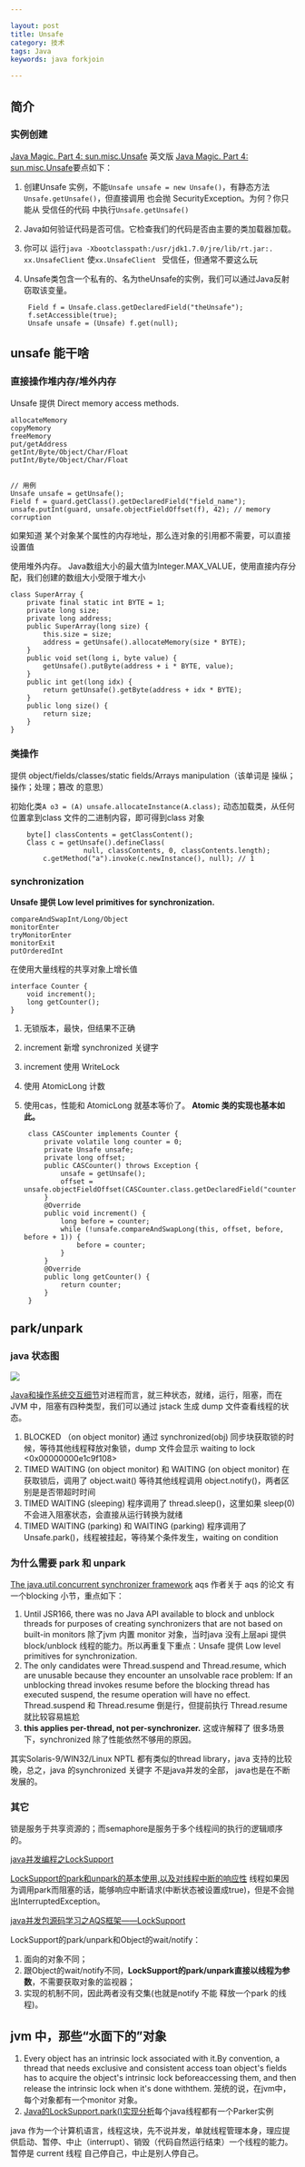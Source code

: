 ```yaml
---

layout: post
title: Unsafe
category: 技术
tags: Java
keywords: java forkjoin

---
```


## 简介


### 实例创建

[Java Magic. Part 4: sun.misc.Unsafe](http://ifeve.com/sun-misc-unsafe/) 英文版 [Java Magic. Part 4: sun.misc.Unsafe](http://mishadoff.com/blog/java-magic-part-4-sun-dot-misc-dot-unsafe/)要点如下：

1. 创建Unsafe 实例，不能`Unsafe unsafe = new Unsafe()`，有静态方法 `Unsafe.getUnsafe()`，但直接调用 也会抛 SecurityException。为何？你只能从 受信任的代码 中执行`Unsafe.getUnsafe()`
2. Java如何验证代码是否可信。它检查我们的代码是否由主要的类加载器加载。
3. 你可以 运行`java -Xbootclasspath:/usr/jdk1.7.0/jre/lib/rt.jar:. xx.UnsafeClient` 使`xx.UnsafeClient ` 受信任，但通常不要这么玩
4. Unsafe类包含一个私有的、名为theUnsafe的实例，我们可以通过Java反射窃取该变量。

		Field f = Unsafe.class.getDeclaredField("theUnsafe");
		f.setAccessible(true);
		Unsafe unsafe = (Unsafe) f.get(null);


## unsafe 能干啥

### 直接操作堆内存/堆外内存

Unsafe 提供 Direct memory access methods.

	allocateMemory
	copyMemory
	freeMemory
	put/getAddress
	getInt/Byte/Object/Char/Float
	putInt/Byte/Object/Char/Float
	
	
	// 用例
	Unsafe unsafe = getUnsafe();
	Field f = guard.getClass().getDeclaredField("field_name");
	unsafe.putInt(guard, unsafe.objectFieldOffset(f), 42); // memory corruption

如果知道 某个对象某个属性的内存地址，那么连对象的引用都不需要，可以直接设置值

使用堆外内存。 Java数组大小的最大值为Integer.MAX_VALUE，使用直接内存分配，我们创建的数组大小受限于堆大小

	class SuperArray {
		private final static int BYTE = 1;
		private long size;
		private long address;
		public SuperArray(long size) {
		    this.size = size;
		    address = getUnsafe().allocateMemory(size * BYTE);
		}
		public void set(long i, byte value) {
		    getUnsafe().putByte(address + i * BYTE, value);
		}
		public int get(long idx) {
		    return getUnsafe().getByte(address + idx * BYTE);
		}
		public long size() {
		    return size;
		}
	}
		
### 类操作

提供 object/fields/classes/static fields/Arrays manipulation（该单词是 操纵；操作；处理；篡改 的意思）

初始化类`A o3 = (A) unsafe.allocateInstance(A.class);`
动态加载类，从任何位置拿到class 文件的二进制内容，即可得到class 对象

		byte[] classContents = getClassContent();
		Class c = getUnsafe().defineClass(
		              null, classContents, 0, classContents.length);
		    c.getMethod("a").invoke(c.newInstance(), null); // 1


### synchronization

**Unsafe 提供 Low level primitives for synchronization.**

	compareAndSwapInt/Long/Object
	monitorEnter
	tryMonitorEnter
	monitorExit
	putOrderedInt

在使用大量线程的共享对象上增长值

	interface Counter {
		void increment();
		long getCounter();
	}

1. 无锁版本，最快，但结果不正确
2. increment 新增 synchronized 关键字
3. increment 使用 WriteLock
4. 使用 AtomicLong 计数
5. 使用cas，性能和 AtomicLong 就基本等价了。 **Atomic 类的实现也基本如此。**

		class CASCounter implements Counter {
			private volatile long counter = 0;
			private Unsafe unsafe;
			private long offset;
			public CASCounter() throws Exception {
			    unsafe = getUnsafe();
			    offset = unsafe.objectFieldOffset(CASCounter.class.getDeclaredField("counter"));
			}
			@Override
			public void increment() {
			    long before = counter;
			    while (!unsafe.compareAndSwapLong(this, offset, before, before + 1)) {
			        before = counter;
			    }
			}
			@Override
			public long getCounter() {
			    return counter;
			}
		}

## park/unpark

### java 状态图

![](/public/upload/java/thread_status.jpg)


[Java和操作系统交互细节](https://mp.weixin.qq.com/s/fmS7FtVyd7KReebKzxzKvQ)对进程而言，就三种状态，就绪，运行，阻塞，而在 JVM 中，阻塞有四种类型，我们可以通过 jstack 生成 dump 文件查看线程的状态。

1. BLOCKED （on object monitor)  通过 synchronized(obj) 同步块获取锁的时候，等待其他线程释放对象锁，dump 文件会显示 waiting to lock <0x00000000e1c9f108>
2. TIMED WAITING (on object monitor) 和 WAITING (on object monitor) 在获取锁后，调用了 object.wait() 等待其他线程调用 object.notify()，两者区别是是否带超时时间
3. TIMED WAITING (sleeping) 程序调用了 thread.sleep()，这里如果 sleep(0) 不会进入阻塞状态，会直接从运行转换为就绪
4. TIMED WAITING (parking) 和 WAITING (parking) 程序调用了 Unsafe.park()，线程被挂起，等待某个条件发生，waiting on condition

### 为什么需要 park 和 unpark

[The java.util.concurrent synchronizer framework](http://gee.cs.oswego.edu/dl/papers/aqs.pdf) aqs 作者关于 aqs 的论文 有一个blocking 小节，重点如下：

1. Until JSR166, there was no Java API available to block and unblock threads for purposes of creating synchronizers that are not based on built-in monitors 除了jvm 内置 monitor 对象，当时java 没有上层api 提供 block/unblock 线程的能力。所以再重复下重点：Unsafe 提供 Low level primitives for synchronization.
2. The only candidates were Thread.suspend and Thread.resume, which are unusable because they encounter an unsolvable race problem: If an unblocking thread invokes resume before the blocking thread has executed suspend, the resume operation will have no effect. Thread.suspend 和 Thread.resume 倒是行，但提前执行 Thread.resume 就比较容易尴尬
3. **this applies per-thread, not per-synchronizer.** 这或许解释了 很多场景下，synchronized 除了性能依然不够用的原因。

其实Solaris-9/WIN32/Linux NPTL 都有类似的thread library，java 支持的比较晚，总之，java 的synchronized 关键字 不是java并发的全部， java也是在不断发展的。

### 其它

锁是服务于共享资源的；而semaphore是服务于多个线程间的执行的逻辑顺序的。

[java并发编程之LockSupport](https://www.jianshu.com/p/ceb8870ef2c5)

[LockSupport的park和unpark的基本使用,以及对线程中断的响应性](https://blog.csdn.net/aitangyong/article/details/38373137) 线程如果因为调用park而阻塞的话，能够响应中断请求(中断状态被设置成true)，但是不会抛出InterruptedException。

[java并发包源码学习之AQS框架——LockSupport](https://www.cnblogs.com/zhanjindong/p/java-concurrent-package-aqs-locksupport-and-thread-interrupt.html)

LockSupport的park/unpark和Object的wait/notify：

1. 面向的对象不同；
2. 跟Object的wait/notify不同，**LockSupport的park/unpark直接以线程为参数**，不需要获取对象的监视器； 
3. 实现的机制不同，因此两者没有交集(也就是notify 不能 释放一个park 的线程)。

## jvm 中，那些“水面下的”对象

1. Every object has an intrinsic lock associated with it.By convention, a thread that needs exclusive and consistent access toan object's fields has to acquire the object's intrinsic lock beforeaccessing them, and then release the intrinsic lock when it's done withthem.  笼统的说，在jvm中，每个对象都有一个monitor 对象。 
2. [Java的LockSupport.park()实现分析](https://blog.csdn.net/hengyunabc/article/details/28126139)每个java线程都有一个Parker实例



java 作为一个计算机语言，线程这块，先不说并发，单就线程管理本身，理应提供启动、暂停、中止（interrupt）、销毁（代码自然运行结束）一个线程的能力。暂停是 current 线程 自己停自己，中止是别人停自己。
